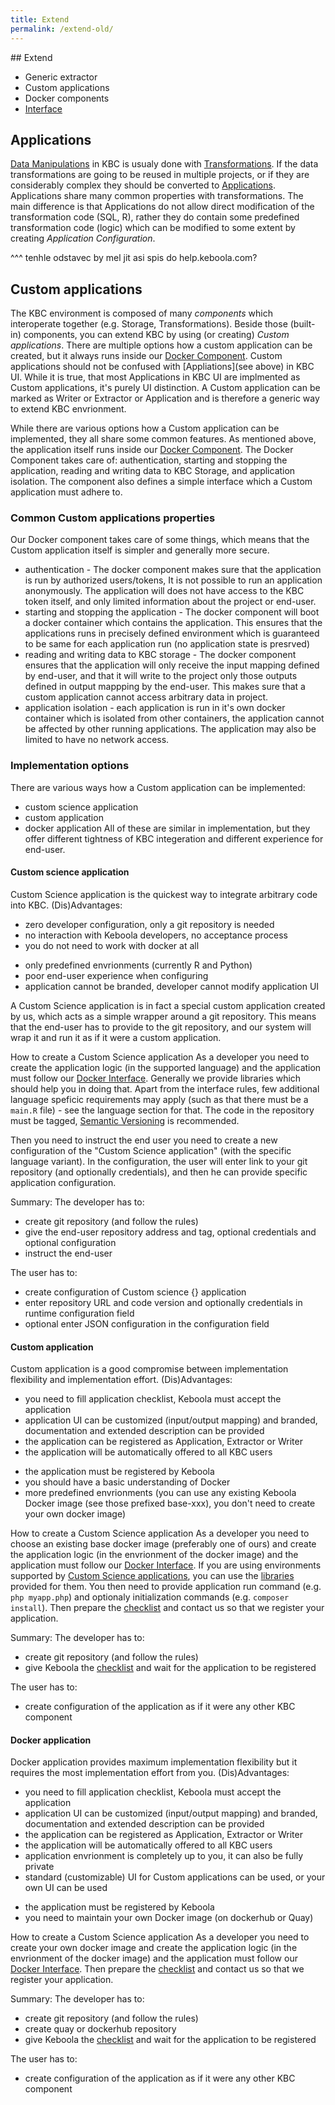 ```yaml
---
title: Extend
permalink: /extend-old/
---
```


## Extend

  - Generic extractor
  - Custom applications
  - Docker components
  - [Interface](/extend/interface/)

## Applications
[Data Manipulations]() in KBC is usualy done with [Transformations](). If the data transformations are going to be reused in multiple projects, or if they are considerably complex they should be converted to [Applications](). Applications share many common properties with transformations. The main difference is that Applications do not allow direct modification of the transformation code (SQL, R), rather they do contain some predefined transformation code (logic) which can be modified to some extent by creating *Application Configuration*.

^^^ tenhle odstavec by mel jit asi spis do help.keboola.com?


## Custom applications
The KBC environment is composed of many *components* which interoperate together (e.g. Storage, Transformations). Beside those (built-in) components, you can extend KBC by using (or creating) *Custom applications*. There are multiple options how a custom application can be created, but it always runs inside our [Docker Component](docker-bundle). Custom applications should not be confused with [Appliations](see above) in KBC UI. While it is true, that most Applications in KBC UI are implmented as Custom applications, it's purely UI distinction. A Custom application can be marked as Writer or Extractor or Application and is therefore a generic way to extend KBC envrionment.

While there are various options how a Custom application can be implemented, they all share some common features. As mentioned above, the application itself runs inside our [Docker Component](). The Docker Component takes care of: authentication, starting and stopping the application, reading and writing data to KBC Storage, and application isolation. The component also defines a simple interface which a Custom application must adhere to.

### Common Custom applications properties
Our Docker component takes care of some things, which means that the Custom application itself is simpler and generally more secure.
- authentication - The docker component makes sure that the application is run by authorized users/tokens, It is not possible to run an application anonymously. The application will does not have access to the KBC token itself, and only limited information about the project or end-user.
- starting and stopping the application - The docker component will boot a docker container which contains the application. This ensures that the applications runs in precisely defined environment which is guaranteed to be same for each application run (no application state is presrved)
- reading and writing data to KBC storage - The docker component ensures that the application will only receive the input mapping defined by end-user, and that it will write to the project only those outputs defined in output mappping by the end-user. This makes sure that a custom application cannot access arbitrary data in project.
- application isolation - each application is run in it's own docker container which is isolated from other containers, the application cannot be affected by other running applications. The application may also be limited to have no network access.

### Implementation options
There are various ways how a Custom application can be implemented:
- custom science application
- custom application
- docker application
All of these are similar in implementation, but they offer different tightness of KBC integeration and different experience for end-user.


#### Custom science application
Custom Science application is the quickest way to integrate arbitrary code into KBC. 
(Dis)Advantages:
+ zero developer configuration, only a git repository is needed
+ no interaction with Keboola developers, no acceptance process 
+ you do not need to work with docker at all 
- only predefined envrionments (currently R and Python)
- poor end-user experience when configuring
- application cannot be branded, developer cannot modify application UI

A Custom Science application is in fact a special custom application created by us, which acts as a simple wrapper around a git repository. This means that the end-user has to provide to the git repository, and our system will wrap it and run it as if it were a custom application.

How to create a Custom Science application
As a developer you need to create the application logic (in the supported language) and the application must follow our [Docker Interface](). Generally we provide libraries which should help you in doing that. Apart from the interface rules, few additional language speficic requirements may apply (such as that there must be a `main.R` file) - see the language section for that. The code in the repository must be tagged, [Semantic Versioning]() is recommended.

Then you need to instruct the end user you need to create a new configuration of the "Custom Science application" (with the specific language variant). In the configuration, the user will enter link to your git repository (and optionally credentials), and then he can provide specific application configuration.

Summary:
The developer has to:
- create git repository (and follow the rules)
- give the end-user repository address and tag, optional credentials and optional configuration
- instruct the end-user

The user has to:
- create configuration of Custom science {} application
- enter repository URL and code version and optionally credentials in runtime configuration field
- optional enter JSON configuration in the configuration field

#### Custom application
Custom application is a good compromise between implementation flexibility and implementation effort. 
(Dis)Advantages:
+ you need to fill application checklist, Keboola must accept the application
+ application UI can be customized (input/output mapping) and branded, documentation and extended description can be provided
+ the application can be registered as Application, Extractor or Writer
+ the application will be automatically offered to all KBC users
- the application must be registered by Keboola
- you should have a basic understanding of Docker
- more predefined envrionments (you can use any existing Keboola Docker image (see those prefixed base-xxx), you don't need to create your own docker image)

How to create a Custom Science application
As a developer you need to choose an existing base docker image (preferably one of ours) and create the application logic (in the envrionment of the docker image) and the application must follow our [Docker Interface](). If you are using environments supported by [Custom Science applications](), you can use the [libraries]() provided for them. You then need to provide application run command (e.g. `php myapp.php`) and optionaly initialization commands (e.g. `composer install`). Then prepare the [checklist]() and contact us so that we register your application.

Summary:
The developer has to:
- create git repository (and follow the rules)
- give Keboola the [checklist]() and wait for the application to be registered

The user has to:
- create configuration of the application as if it were any other KBC component


#### Docker application
Docker application provides maximum implementation flexibility but it requires the most implementation effort from you. 
(Dis)Advantages:
+ you need to fill application checklist, Keboola must accept the application
+ application UI can be customized (input/output mapping) and branded, documentation and extended description can be provided
+ the application can be registered as Application, Extractor or Writer
+ the application will be automatically offered to all KBC users
+ application envrionment is completely up to you, it can also be fully private
+ standard (customizable) UI for Custom applications can be used, or your own UI can be used
- the application must be registered by Keboola
- you need to maintain your own Docker image (on dockerhub or Quay)

How to create a Custom Science application
As a developer you need to create your own docker image and create the application logic (in the envrionment of the docker image) and the application must follow our [Docker Interface](). Then prepare the [checklist]() and contact us so that we register your application.

Summary:
The developer has to:
- create git repository (and follow the rules)
- create quay or dockerhub repository
- give Keboola the [checklist]() and wait for the application to be registered

The user has to:
- create configuration of the application as if it were any other KBC component
